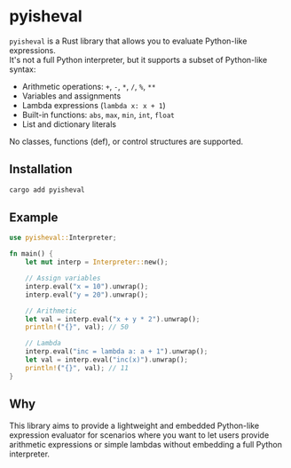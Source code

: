 # pyisheval

`pyisheval` is a Rust library that allows you to evaluate Python-like expressions.  
It's not a full Python interpreter, but it supports a subset of Python-like syntax:

- Arithmetic operations: `+`, `-`, `*`, `/`, `%`, `**`
- Variables and assignments
- Lambda expressions (`lambda x: x + 1`)
- Built-in functions: `abs`, `max`, `min`, `int`, `float`
- List and dictionary literals

No classes, functions (def), or control structures are supported.

## Installation

```sh
cargo add pyisheval
```

## Example

```rust
use pyisheval::Interpreter;

fn main() {
    let mut interp = Interpreter::new();

    // Assign variables
    interp.eval("x = 10").unwrap();
    interp.eval("y = 20").unwrap();

    // Arithmetic
    let val = interp.eval("x + y * 2").unwrap();
    println!("{}", val); // 50

    // Lambda
    interp.eval("inc = lambda a: a + 1").unwrap();
    let val = interp.eval("inc(x)").unwrap();
    println!("{}", val); // 11
}
```

## Why
This library aims to provide a lightweight and embedded Python-like expression evaluator for scenarios where you want to let users provide arithmetic expressions or simple lambdas without embedding a full Python interpreter.
